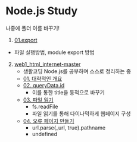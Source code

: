 # Node.js Study

나중에 폴더 이름 바꾸기!

1) <a href="./01.export">01.export</a>
  - 파일 실행방법, module export 방법

2) <a href="./web1_html_internet-master">web1_html_internet-master</a>
    - 생활코딩 Node.js를 공부하며 스스로 정리하는 중
    - <a href="./web1_html_internet-master/01">01. 대략적인 개요</a>
    - <a href="./web1_html_internet-master/02">02. queryData.id</a>
      - 이를 통한 title을 동적으로 바꾸기
    - <a href="./web1_html_internet-master/03">03. 파일 읽기</a>
      - fs.readFile
      - 파일 읽기를 통해 다이나믹하게 웹페이지 구성
    - <a href="./web1_html_internet-master/04">04. 오류 페이지 만들기</a>
      - url.parse(_url, true).pathname
      - undefined

